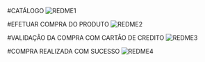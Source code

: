 #CATÁLOGO
![REDME1](https://user-images.githubusercontent.com/101852187/218537296-e9764914-1ccd-4b92-bac0-1b8c71e1a3f1.png)

#EFETUAR COMPRA DO PRODUTO
![REDME2](https://user-images.githubusercontent.com/101852187/218537505-27418a66-5e67-4d76-9e13-cf3d7c2ed906.png)

#VALIDAÇÃO DA COMPRA COM CARTÃO DE CREDITO
![REDME3](https://user-images.githubusercontent.com/101852187/218537645-6e7eb608-a24a-4e57-8a49-3e4a61d13819.png)

#COMPRA REALIZADA COM SUCESSO
![REDME4](https://user-images.githubusercontent.com/101852187/218537742-f82e084b-7f3c-460f-a79c-ed0326b6555e.png)
